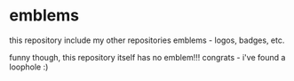 # emblems
this repository include my other repositories emblems - logos, badges, etc.

funny though, this repository itself has no emblem!!! congrats - i've found a loophole :)

